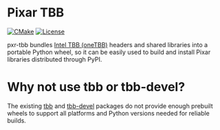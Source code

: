 # Pixar TBB

[![CMake](https://img.shields.io/badge/CMake-3.21...3.31-blue.svg?logo=CMake&logoColor=blue)](https://cmake.org)
[![License](https://img.shields.io/badge/License-Apache_2.0-yellow.svg)](https://github.com/uxlfoundation/oneTBB/blob/master/LICENSE.txt)

pxr-tbb bundles [Intel TBB (oneTBB)](https://uxlfoundation.github.io/oneTBB/)
headers and shared libraries into a portable Python wheel, so it can be easily
used to build and install Pixar libraries distributed through PyPI.

# Why not use tbb or tbb-devel?

The existing [tbb](https://pypi.org/project/tbb/) and 
[tbb-devel](https://pypi.org/project/tbb-devel/) packages do not provide enough
prebuilt wheels to support all platforms and Python versions needed for
reliable builds.

